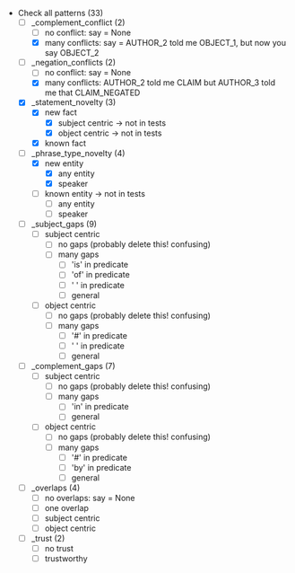 - Check all patterns (33)
    - [ ] _complement_conflict (2)
        - [ ] no conflict: say = None 
        - [x] many conflicts: say = AUTHOR_2 told me OBJECT_1, but now you say OBJECT_2
    - [ ] _negation_conflicts (2)
        - [ ] no conflict: say = None  
        - [x] many conflicts: AUTHOR_2 told me CLAIM but AUTHOR_3 told me that CLAIM_NEGATED
    - [x] _statement_novelty (3) 
        - [x] new fact
            - [x] subject centric -> not in tests
            - [x] object centric -> not in tests
        - [x] known fact
    - [ ] _phrase_type_novelty (4)
        - [x] new entity
            - [x] any entity
            - [x] speaker 
        - [ ] known entity -> not in tests
            - [ ] any entity
            - [ ] speaker
    - [ ] _subject_gaps (9)
        - [ ] subject centric
            - [ ] no gaps (probably delete this! confusing)
            - [ ] many gaps
                - [ ] 'is' in predicate
                - [ ] 'of' in predicate
                - [ ] ' ' in predicate
                - [ ] general
        - [ ] object centric
            - [ ] no gaps (probably delete this! confusing)
            - [ ] many gaps
                - [ ] '#' in predicate
                - [ ] ' ' in predicate
                - [ ] general
    - [ ] _complement_gaps (7)
        - [ ] subject centric
            - [ ] no gaps (probably delete this! confusing)
            - [ ] many gaps
                - [ ] 'in' in predicate
                - [ ] general
        - [ ] object centric
            - [ ] no gaps (probably delete this! confusing)
            - [ ] many gaps
                - [ ] '#' in predicate
                - [ ] 'by' in predicate
                - [ ] general
    - [ ] _overlaps (4)
        - [ ] no overlaps: say = None 
        - [ ] one overlap
        - [ ] subject centric
        - [ ] object centric
    - [ ] _trust (2)
        - [ ] no trust
        - [ ] trustworthy